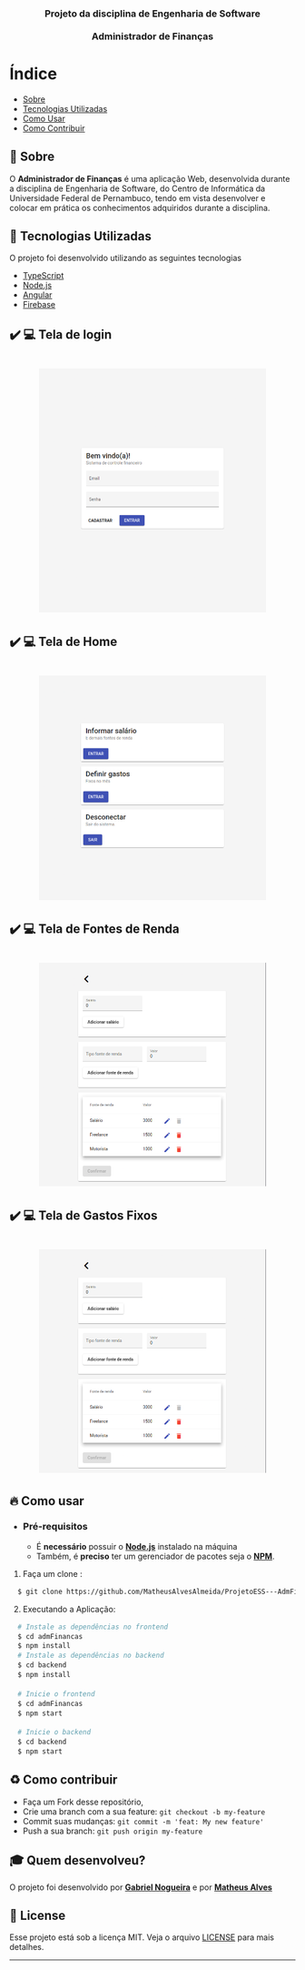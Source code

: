 <h3 align="center">
    <b>Projeto da disciplina de Engenharia de Software</b>  
    <br><br>
    <b>Administrador de Finanças</b>  
    <br>
</h3>

# Índice

- [Sobre](#sobre)
- [Tecnologias Utilizadas](#tecnologias-utilizadas)
- [Como Usar](#como-usar)
- [Como Contribuir](#como-contribuir)

<a id="sobre"></a>

## :bookmark: Sobre

O <strong>Administrador de Finanças</strong> é uma aplicação Web, desenvolvida durante a disciplina de Engenharia de Software, do Centro de Informática da Universidade Federal de Pernambuco, tendo em vista desenvolver e colocar em prática os conhecimentos adquiridos durante a disciplina.

<a id="tecnologias-utilizadas"></a>

## :rocket: Tecnologias Utilizadas

O projeto foi desenvolvido utilizando as seguintes tecnologias

- [TypeScript](https://www.typescriptlang.org/)
- [Node.js](https://nodejs.org/en/)
- [Angular](https://angular.io/)
- [Firebase](https://firebase.google.com/)

## :heavy_check_mark: :computer: Tela de login

<h1 align="center">
    <img alt="Web" src=".github/login.png" width="400px">
</h1>

## :heavy_check_mark: :computer: Tela de Home

<h1 align="center">
    <img alt="Web" src=".github/home.png" width="400px">
</h1>

## :heavy_check_mark: :computer: Tela de Fontes de Renda

<h1 align="center">
    <img alt="Web" src=".github/sources-income.png" width="400px">
</h1>

## :heavy_check_mark: :computer: Tela de Gastos Fixos

<h1 align="center">
    <img alt="Web" src=".github/expenses.png" width="400px">
</h1>

<a id="como-usar"></a>

## :fire: Como usar

- ### **Pré-requisitos**

  - É **necessário** possuir o **[Node.js](https://nodejs.org/en/)** instalado na máquina
  - Também, é **preciso** ter um gerenciador de pacotes seja o **[NPM](https://www.npmjs.com/)**.

1. Faça um clone :

```sh
  $ git clone https://github.com/MatheusAlvesAlmeida/ProjetoESS---AdmFinancas
```

2. Executando a Aplicação:

```sh
  # Instale as dependências no frontend
  $ cd admFinancas
  $ npm install
  # Instale as dependências no backend
  $ cd backend
  $ npm install

  # Inicie o frontend
  $ cd admFinancas
  $ npm start

  # Inicie o backend
  $ cd backend
  $ npm start

```

<a id="como-contribuir"></a>

## :recycle: Como contribuir

- Faça um Fork desse repositório,
- Crie uma branch com a sua feature: `git checkout -b my-feature`
- Commit suas mudanças: `git commit -m 'feat: My new feature'`
- Push a sua branch: `git push origin my-feature`

## :mortar_board: Quem desenvolveu?

O projeto foi desenvolvido por **[Gabriel Nogueira](https://github.com/gabrielnogueiralt)** e por **[Matheus Alves](https://github.com/MatheusAlvesAlmeida)**

## :memo: License

Esse projeto está sob a licença MIT. Veja o arquivo [LICENSE](LICENSE.md) para mais detalhes.

---
